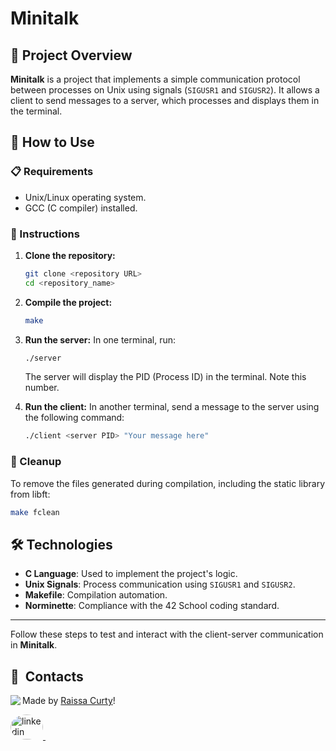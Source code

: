 # Minitalk

## 🌟 Project Overview
**Minitalk** is a project that implements a simple communication protocol between processes on Unix using signals (`SIGUSR1` and `SIGUSR2`). It allows a client to send messages to a server, which processes and displays them in the terminal.

## 🚀 How to Use

### 📋 Requirements
- Unix/Linux operating system.
- GCC (C compiler) installed.

### 📖 Instructions

1. **Clone the repository:**
   ```bash
   git clone <repository URL>
   cd <repository_name>
   ```

2. **Compile the project:**
   ```bash
   make
   ```

3. **Run the server:**
   In one terminal, run:
   ```bash
   ./server
   ```
   The server will display the PID (Process ID) in the terminal. Note this number.

4. **Run the client:**
   In another terminal, send a message to the server using the following command:
   ```bash
   ./client <server PID> "Your message here"
   ```

### 🧹 Cleanup
To remove the files generated during compilation, including the static library from libft:
```bash
make fclean
```

## 🛠 Technologies
- **C Language**: Used to implement the project's logic.
- **Unix Signals**: Process communication using `SIGUSR1` and `SIGUSR2`.
- **Makefile**: Compilation automation.
- **Norminette**: Compliance with the 42 School coding standard.

---

Follow these steps to test and interact with the client-server communication in **Minitalk**.

## 💬 &nbsp;Contacts
<img align="left" src="https://avatars.githubusercontent.com/curtyraissa?size=100">

Made by [Raissa Curty](https://github.com/curtyraissa)!

<a href="https://www.linkedin.com/in/raissa-curty/" target="_blank">
    <img style="border-radius:50%;" src="https://raw.githubusercontent.com/maurodesouza/profile-readme-generator/master/src/assets/icons/social/linkedin/default.svg" width="52" height="40" alt="linkedin logo"  />
</a>&nbsp;
